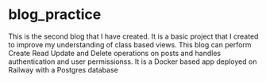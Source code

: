# blog_practice
This is the second blog that I have created. It is a basic project that I created to improve my understanding of class based views. 
This blog can perform Create Read Update and Delete operations on posts and handles authentication and user permissionss.
It is a Docker based app deployed on Railway with a Postgres database
